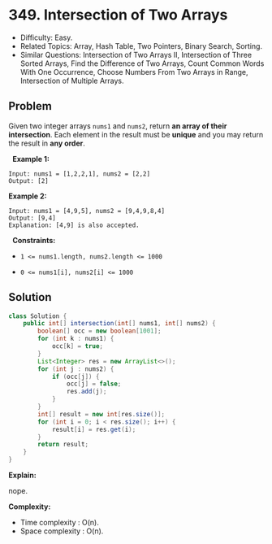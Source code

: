 # 349. Intersection of Two Arrays

- Difficulty: Easy.
- Related Topics: Array, Hash Table, Two Pointers, Binary Search, Sorting.
- Similar Questions: Intersection of Two Arrays II, Intersection of Three Sorted Arrays, Find the Difference of Two Arrays, Count Common Words With One Occurrence, Choose Numbers From Two Arrays in Range, Intersection of Multiple Arrays.

## Problem

Given two integer arrays ```nums1``` and ```nums2```, return **an array of their intersection**. Each element in the result must be **unique** and you may return the result in **any order**.

 
**Example 1:**

```
Input: nums1 = [1,2,2,1], nums2 = [2,2]
Output: [2]
```

**Example 2:**

```
Input: nums1 = [4,9,5], nums2 = [9,4,9,8,4]
Output: [9,4]
Explanation: [4,9] is also accepted.
```

 
**Constraints:**


	
- ```1 <= nums1.length, nums2.length <= 1000```
	
- ```0 <= nums1[i], nums2[i] <= 1000```



## Solution

```java
class Solution {
    public int[] intersection(int[] nums1, int[] nums2) {
        boolean[] occ = new boolean[1001];
        for (int k : nums1) {
            occ[k] = true;
        }
        List<Integer> res = new ArrayList<>();
        for (int j : nums2) {
            if (occ[j]) {
                occ[j] = false;
                res.add(j);
            }
        }
        int[] result = new int[res.size()];
        for (int i = 0; i < res.size(); i++) {
            result[i] = res.get(i);
        }
        return result;
    }
}
```

**Explain:**

nope.

**Complexity:**

* Time complexity : O(n).
* Space complexity : O(n).
